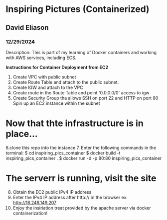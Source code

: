 # Inspiring Pictures (Containerized)
## David Eliason 
### 12/29/2024

Description:
This is part of my learning of Docker containers and working with 
AWS services, including ECS.

**Instructions for Container Deployment from EC2**

1. Create VPC with public subnet
2. Create Route Table and attach to the public subnet. 
3. Create IGW and attach to the VPC
4. Create route in the Route Table and point '0.0.0.0/0' access to igw
5. Create Security Group tha allows SSH on port 22 and HTTP on port 80
 Spin up an EC2 instance within the subnet

# Now that thte infrastructure is in place...
6.clone this repo into the instance
7. Enter the following commands in the terminal:
$ cd inspiring_pics_container
$ docker build -t inspiring_pics_container .
$ docker run -d -p 80:80 inspiring_pics_container

# The serverr is running, visit the site
8. Obtain the EC2 public IPv4 IP address
9. Enter the IPv4 IP address after http:// in the browser
ex: http://18.246.149.207
10. Enjoy the insiriation treat provided by the apache server via docker containerization!

